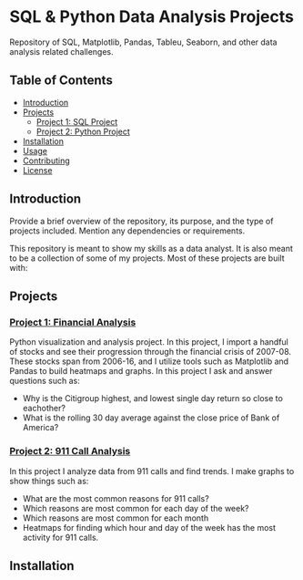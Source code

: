 # SQL & Python Data Analysis Projects

Repository of SQL, Matplotlib, Pandas, Tableu, Seaborn, and other data analysis related challenges.

## Table of Contents
- [Introduction](#introduction)
- [Projects](#projects)
  - [Project 1: SQL Project](#project-1-sql-project)
  - [Project 2: Python Project](#project-2-python-project)
- [Installation](#installation)
- [Usage](#usage)
- [Contributing](#contributing)
- [License](#license)

## Introduction

Provide a brief overview of the repository, its purpose, and the type of projects included. Mention any dependencies or requirements.

This repository is meant to show my skills as a data analyst. It is also meant to be a collection of some of my projects. Most of these projects are built with:

## Projects

### [Project 1: Financial Analysis](https://github.com/earthhworms/Data/blob/main/Python/FinanceProject.py)

Python visualization and analysis project. In this project, I import a handful of stocks and see their progression through the financial crisis of 2007-08. These stocks span from 2006-16, and I utilize tools such as Matplotlib and Pandas to build heatmaps and graphs. In this project I ask and answer questions such as:
- Why is the Citigroup highest, and lowest single day return so close to eachother?
- What is the rolling 30 day average against the close price of Bank of America?

### [Project 2: 911 Call Analysis](https://github.com/earthhworms/Data/blob/main/Python/911-Call-Analysis.py)

In this project I analyze data from 911 calls and find trends. I make graphs to show things such as:
- What are the most common reasons for 911 calls?
- Which reasons are most common for each day of the week?
- Which reasons are most common for each month
- Heatmaps for finding which hour and day of the week has the most activity for 911 calls.

## Installation
